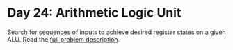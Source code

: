 # Day 24: Arithmetic Logic Unit

Search for sequences of inputs to achieve desired register states on a given ALU. Read the [full problem description](https://adventofcode.com/2021/day/24).
